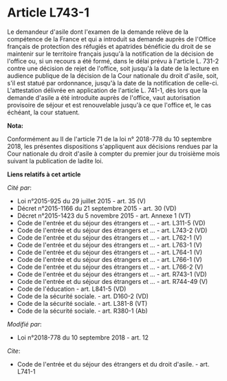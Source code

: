 # Article L743-1

Le demandeur d'asile dont l'examen de la demande relève de la compétence de la France et qui a introduit sa demande auprès de
l'Office français de protection des réfugiés et apatrides bénéficie du droit de se maintenir sur le territoire français
jusqu'à la notification de la décision de l'office ou, si un recours a été formé, dans le délai prévu à l'article L. 731-2
contre une décision de rejet de l'office, soit jusqu'à la date de la lecture en audience publique de la décision de la Cour
nationale du droit d'asile, soit, s'il est statué par ordonnance, jusqu'à la date de la notification de celle-ci.
L'attestation délivrée en application de l'article L. 741-1, dès lors que la demande d'asile a été introduite auprès de
l'office, vaut autorisation provisoire de séjour et est renouvelable jusqu'à ce que l'office et, le cas échéant, la cour
statuent.

**Nota:**

Conformément au II de l'article 71 de la loi n° 2018-778 du 10 septembre 2018, les présentes dispositions s'appliquent aux
décisions rendues par la Cour nationale du droit d'asile à compter du premier jour du troisième mois suivant la publication
de ladite loi.

**Liens relatifs à cet article**

_Cité par_:

  - Loi n°2015-925 du 29 juillet 2015 - art. 35 (V)
  - Décret n°2015-1166 du 21 septembre 2015 - art. 30 (VD)
  - Décret n°2015-1423 du 5 novembre 2015 - art. Annexe 1 (VT)
  - Code de l'entrée et du séjour des étrangers et ... - art. L311-5 (VD)
  - Code de l'entrée et du séjour des étrangers et ... - art. L743-2 (VD)
  - Code de l'entrée et du séjour des étrangers et ... - art. L762-1 (V)
  - Code de l'entrée et du séjour des étrangers et ... - art. L763-1 (V)
  - Code de l'entrée et du séjour des étrangers et ... - art. L764-1 (V)
  - Code de l'entrée et du séjour des étrangers et ... - art. L766-1 (V)
  - Code de l'entrée et du séjour des étrangers et ... - art. L766-2 (V)
  - Code de l'entrée et du séjour des étrangers et ... - art. R743-1 (VD)
  - Code de l'entrée et du séjour des étrangers et ... - art. R744-49 (V)
  - Code de l'éducation - art. L841-5 (VD)
  - Code de la sécurité sociale. - art. D160-2 (VD)
  - Code de la sécurité sociale. - art. L381-8 (VT)
  - Code de la sécurité sociale. - art. R380-1 (Ab)

_Modifié par_:

  - Loi n°2018-778 du 10 septembre 2018 - art. 12

_Cite_:

  - Code de l'entrée et du séjour des étrangers et du droit d'asile. - art. L741-1
